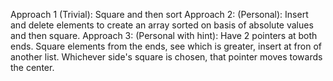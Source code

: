 Approach 1 (Trivial): Square and then sort
Approach 2: (Personal): Insert and delete elements to create an array sorted on basis of absolute values and then square.
Approach 3: (Personal with hint): Have 2 pointers at both ends. Square elements from the ends, see which is greater, insert at fron of another list. Whichever side's square is chosen, that pointer moves towards the center.